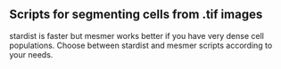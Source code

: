 ## Scripts for segmenting cells from .tif images

stardist is faster but mesmer works better if you have very dense cell populations. Choose between stardist and mesmer scripts according to your needs.

